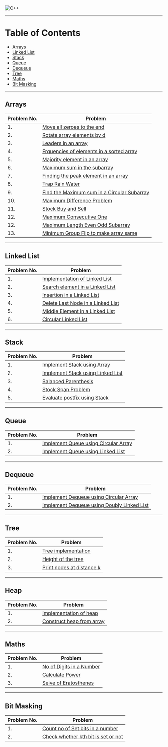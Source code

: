<img alt="C++" src="https://img.shields.io/badge/c++-%2300599C.svg?style=for-the-badge&logo=c%2B%2B&logoColor=white"/> 
<!-- [<img alt="GitHub" src="https://img.shields.io/badge/github-%23121011.svg?style=for-the-badge&logo=github&logoColor=white"/>] -->

---

# Table of Contents

- [Arrays](#arrays)
- [Linked List](#linked-list)
- [Stack](#stack)
- [Queue](#queue)
- [Dequeue](#dequeue)
- [Tree](#tree)
- [Maths](#maths)
- [Bit Masking](#bit-masking)

---

## Arrays

| Problem No. | Problem                                                                                                                                   |
| :---------- | ----------------------------------------------------------------------------------------------------------------------------------------- |
| 1.          | [Move all zeroes to the end ](https://github.com/master-coding/Data-Structures/blob/main/array/zeroes_to_end.cpp)                         |
| 2.          | [Rotate array elements by d](https://github.com/master-coding/Data-Structures/blob/main/array/rotate_by_d.cpp)                            |
| 3.          | [Leaders in an array](https://github.com/master-coding/Data-Structures/blob/main/array/leaders.cpp)                                       |
| 4.          | [Frquencies of elements in a sorted array](https://github.com/master-coding/Data-Structures/blob/main/array/frequencies_sorted_array.cpp) |
| 5.          | [Majority element in an array](https://github.com/master-coding/Data-Structures/blob/main/array/majority.cpp)                             |
| 6.          | [Maximum sum in the subarray](https://github.com/master-coding/Data-Structures/blob/main/array/maxSumSubarray.cpp)                        |
| 7.          | [Finding the peak element in an array](https://github.com/master-coding/Data-Structures/blob/main/array/peakElement.cpp)                  |
| 8.          | [Trap Rain Water](https://github.com/master-coding/Data-Structures/blob/main/array/trapRainWater.cpp)                                     |
| 9.          | [Find the Maximum sum in a Circular Subarray](https://github.com/master-coding/Data-Structures/blob/main/array/maxCircularSum.cpp)        |
| 10.         | [Maximum Difference Problem](https://github.com/master-coding/Data-Structures/blob/main/array/maximum_difference_problem.cpp)             |
| 11.         | [Stock Buy and Sell](https://github.com/master-coding/Data-Structures/blob/main/array/stock_buy_sell.cpp)                                 |
| 12.         | [Maximum Consecutive One](https://github.com/master-coding/Data-Structures/blob/main/array/maxConsecutiveOne.cpp)                         |
| 12.         | [Maximum Length Even Odd Subarray](https://github.com/master-coding/Data-Structures/blob/main/array/maxLenEvenOdd.cpp)                    |
| 13.         | [Minimum Group Flip to make array same](https://github.com/master-coding/Data-Structures/blob/main/array/minGroupFlip.cpp)                |

---

## Linked List

| Problem No. | Problem                                                                                                                          |
| :---------- | -------------------------------------------------------------------------------------------------------------------------------- |
| 1.          | [Implementation of Linked List](https://github.com/master-coding/Data-Structures/blob/main/Linked%20List/implementation.cpp)     |
| 2.          | [Search element in a Linked List](https://github.com/master-coding/Data-Structures/blob/main/Linked%20List/searchElement.cpp)    |
| 3.          | [Insertion in a Linked List](https://github.com/master-coding/Data-Structures/blob/main/Linked%20List/insertion.cpp)             |
| 4.          | [Delete Last Node in a Linked List](https://github.com/master-coding/Data-Structures/blob/main/Linked%20List/deleteLastNode.cpp) |
| 5.          | [Middle Element in a Linked List](https://github.com/master-coding/Data-Structures/blob/main/Linked%20List/middleElement.cpp)    |
| 6.          | [Circular Linked List](https://github.com/master-coding/Data-Structures/blob/main/Linked%20List/circularLinkedList.cpp)          |

---

## Stack

| Problem No. | Problem                                                                                                                   |
| :---------- | ------------------------------------------------------------------------------------------------------------------------- |
| 1.          | [Implement Stack using Array](https://github.com/master-coding/Data-Structures/blob/main/Stack/usingArray.cpp)            |
| 2.          | [Implement Stack using Linked List](https://github.com/master-coding/Data-Structures/blob/main/Stack/usingLinkedList.cpp) |
| 3.          | [Balanced Parenthesis](https://github.com/master-coding/Data-Structures/blob/main/Stack/balanced_parenthesis.cpp)         |
| 4.          | [Stock Span Problem](https://github.com/master-coding/Data-Structures/blob/main/Stack/stock_span.cpp)                     |
| 5.          | [Evaluate postfix using Stack](https://github.com/master-coding/Data-Structures/blob/main/Stack/evaluate_postfix.cpp)     |

---

## Queue

| Problem No. | Problem                                                                                                                         |
| :---------- | ------------------------------------------------------------------------------------------------------------------------------- |
| 1.          | [Implement Queue using Circular Array](https://github.com/master-coding/Data-Structures/blob/main/Queue/usingCircularArray.cpp) |
| 2.          | [Implement Queue using Linked List](https://github.com/master-coding/Data-Structures/blob/main/Queue/usingLinkedList.cpp)       |

---

## Dequeue

| Problem No. | Problem                                                                                                                                  |
| :---------- | ---------------------------------------------------------------------------------------------------------------------------------------- |
| 1.          | [Implement Dequeue using Circular Array](https://github.com/master-coding/Data-Structures/blob/main/Deque/usingCircularArray.cpp)        |
| 2.          | [Implement Dequeue using Doubly Linked List](https://github.com/master-coding/Data-Structures/blob/main/Deque/usingDoublyLinkedList.cpp) |

---

## Tree

| Problem No. | Problem                                                                                                     |
| :---------- | ----------------------------------------------------------------------------------------------------------- |
| 1.          | [Tree implementation](https://github.com/master-coding/Data-Structures/blob/main/Tree/sample_tree.cpp)      |
| 2.          | [Height of the tree](https://github.com/master-coding/Data-Structures/blob/main/Tree/height_tree.cpp)       |
| 3.          | [Print nodes at distance k](https://github.com/master-coding/Data-Structures/blob/main/Tree/nodes_at_k.cpp) |

---

## Heap

| Problem No. | Problem                                                                                                        |
| :---------- | -------------------------------------------------------------------------------------------------------------- |
| 1.          | [Implementation of heap](https://github.com/master-coding/Data-Structures/blob/main/Heap/implementation.cpp)   |
| 2.          | [Construct heap from array](https://github.com/master-coding/Data-Structures/blob/main/Heap/heapFromArray.cpp) |

---

## Maths

| Problem No. | Problem                                                                                                           |
| :---------- | ----------------------------------------------------------------------------------------------------------------- |
| 1.          | [No of Digits in a Number](https://github.com/master-coding/Data-Structures/blob/main/Maths/noOfDigits.cpp)       |
| 2.          | [Calculate Power](https://github.com/master-coding/Data-Structures/blob/main/Maths/power.cpp)                     |
| 3.          | [Seive of Eratosthenes](https://github.com/master-coding/Data-Structures/blob/main/Maths/seiveOfEratosthenes.cpp) |

---

## Bit Masking

| Problem No. | Problem                                                                                                                       |
| :---------- | ----------------------------------------------------------------------------------------------------------------------------- |
| 1.          | [Count no of Set bits in a number](https://github.com/master-coding/Data-Structures/blob/main/Bit%20Masking/countSetBits.cpp) |
| 2.          | [Check whether kth bit is set or not](https://github.com/master-coding/Data-Structures/blob/main/Maths/kBitSetOrNot.cpp)      |

